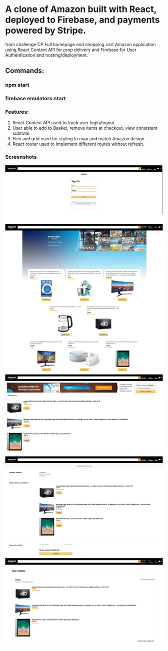 # A clone of Amazon built with React, deployed to Firebase, and payments powered by Stripe.

from challenge CP
Full homepage and shopping cart Amazon application using React Context API for prop delivery and Firebase for User Authentication and hosting/deployment.

## Commands:

### npm start

### firebase emulators:start

### Features:
1. React Context API used to track user login/logout.
2. User able to add to Basket, remove items at checkout, view consistent subtotal.
3. Flex and grid used for styling to map and match Amazon design.
4. React router used to implement different routes without refresh.

### Screenshots

![image](https://github.com/VadimRocket/react-amazon-clone/raw/master/screenshots/sign-in.jpg)
![image](https://github.com/VadimRocket/react-amazon-clone/raw/master/screenshots/home.jpg)
![image](https://github.com/VadimRocket/react-amazon-clone/raw/master/screenshots/checkout.jpg)
![image](https://github.com/VadimRocket/react-amazon-clone/raw/master/screenshots/payment.jpg)
![image](https://github.com/VadimRocket/react-amazon-clone/raw/master/screenshots/orders.jpg)
